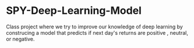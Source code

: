 # SPY-Deep-Learning-Model
Class project where we try to improve our knowledge of deep learning by construcing a model that predicts if next day's returns are positive , neutral, or negative. 

